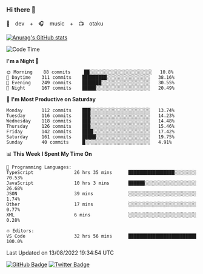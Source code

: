 ### Hi there 👋

🚀　dev　+　🎧　music　+　📺　otaku


[![Anurag's GitHub stats](https://github-readme-stats.vercel.app/api?username=koheitasaka&count_private=true&show_icons=true&theme=monokai)](https://github.com/koheitasaka/github-readme-stats)

<!--START_SECTION:waka-->
![Code Time](http://img.shields.io/badge/Code%20Time-0%20secs-blue)

**I'm a Night 🦉** 

```text
🌞 Morning    88 commits     ██░░░░░░░░░░░░░░░░░░░░░░░   10.8% 
🌆 Daytime    311 commits    █████████░░░░░░░░░░░░░░░░   38.16% 
🌃 Evening    249 commits    ███████░░░░░░░░░░░░░░░░░░   30.55% 
🌙 Night      167 commits    █████░░░░░░░░░░░░░░░░░░░░   20.49%

```
📅 **I'm Most Productive on Saturday** 

```text
Monday       112 commits    ███░░░░░░░░░░░░░░░░░░░░░░   13.74% 
Tuesday      116 commits    ███░░░░░░░░░░░░░░░░░░░░░░   14.23% 
Wednesday    118 commits    ███░░░░░░░░░░░░░░░░░░░░░░   14.48% 
Thursday     126 commits    ███░░░░░░░░░░░░░░░░░░░░░░   15.46% 
Friday       142 commits    ████░░░░░░░░░░░░░░░░░░░░░   17.42% 
Saturday     161 commits    █████░░░░░░░░░░░░░░░░░░░░   19.75% 
Sunday       40 commits     █░░░░░░░░░░░░░░░░░░░░░░░░   4.91%

```


📊 **This Week I Spent My Time On** 

```text
💬 Programming Languages: 
TypeScript               26 hrs 35 mins      █████████████████░░░░░░░░   70.53% 
JavaScript               10 hrs 3 mins       ██████░░░░░░░░░░░░░░░░░░░   26.68% 
JSON                     39 mins             ░░░░░░░░░░░░░░░░░░░░░░░░░   1.74% 
Other                    17 mins             ░░░░░░░░░░░░░░░░░░░░░░░░░   0.77% 
XML                      6 mins              ░░░░░░░░░░░░░░░░░░░░░░░░░   0.28%

🔥 Editors: 
VS Code                  32 hrs 56 mins      █████████████████████████   100.0%

```


 Last Updated on 13/08/2022 19:34:54 UTC
<!--END_SECTION:waka-->

[![GitHub Badge](https://img.shields.io/badge/GitHub-100000?style=for-the-badge&logo=github&logoColor=white)](https://github.com/koheitasaka)
[![Twitter Badge](https://img.shields.io/badge/Twitter-1DA1F2?style=for-the-badge&logo=twitter&logoColor=white)](https://twitter.com/sleep_asleep_)
